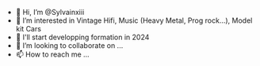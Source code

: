 - 👋 Hi, I’m @Sylvainxiii
- 👀 I’m interested in Vintage Hifi, Music (Heavy Metal, Prog rock...), Model kit Cars
- 🌱 I'll start developping formation in 2024
- 💞️ I’m looking to collaborate on ...
- 📫 How to reach me ...

<!---
Sylvainxiii/Sylvainxiii is a ✨ special ✨ repository because its `README.md` (this file) appears on your GitHub profile.
You can click the Preview link to take a look at your changes.
--->
